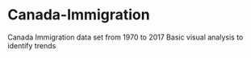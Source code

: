 # Canada-Immigration
Canada Immigration data set from 1970 to 2017
Basic visual analysis to identify trends
